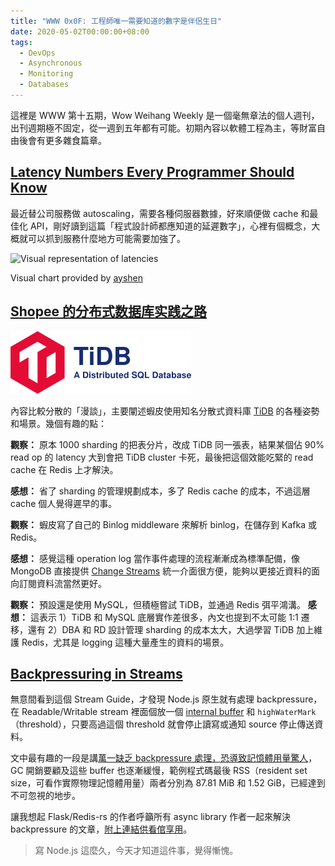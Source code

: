 ```yaml
---
title: "WWW 0x0F: 工程師唯一需要知道的數字是伴侶生日"
date: 2020-05-02T00:00:00+08:00
tags:
  - DevOps
  - Asynchronous
  - Monitoring
  - Databases
---
```


這裡是 WWW 第十五期，Wow Weihang Weekly 是一個毫無章法的個人週刊，出刊週期極不固定，從一週到五年都有可能。初期內容以軟體工程為主，等財富自由後會有更多雜食篇章。

## [Latency Numbers Every Programmer Should Know](https://gist.github.com/jboner/2841832)

最近替公司服務做 autoscaling，需要各種伺服器數據，好來順便做 cache 和最佳化 API，剛好讀到這篇「程式設計師都應知道的延遲數字」，心裡有個概念，大概就可以抓到服務什麼地方可能需要加強了。

![Visual representation of latencies](http://i.imgur.com/k0t1e.png)

Visual chart provided by [ayshen](https://gist.github.com/ayshen)

## [Shopee 的分布式数据库实践之路](https://zhuanlan.zhihu.com/p/101609527)

![](https://raw.githubusercontent.com/pingcap/tidb/master/docs/logo_with_text.png)

內容比較分散的「漫談」，主要闡述蝦皮使用知名分散式資料庫 [TiDB](https://github.com/pingcap/tidb) 的各種姿勢和場景。幾個有趣的點：

**觀察：** 原本 1000 sharding 的把表分片，改成 TiDB 同一張表，結果某個佔 90% read op 的 latency 大到會把 TiDB cluster 卡死，最後把這個效能吃緊的 read cache 在 Redis 上才解決。

**感想：** 省了 sharding 的管理規劃成本，多了 Redis cache 的成本，不過這層 cache 個人覺得遲早的事。

**觀察：** 蝦皮寫了自己的 Binlog middleware 來解析 binlog，在儲存到 Kafka 或 Redis。

**感想：** 感覺這種 operation log 當作事件處理的流程漸漸成為標準配備，像 MongoDB 直接提供 [Change Streams](https://docs.mongodb.com/manual/changeStreams/) 統一介面很方便，能夠以更接近資料的面向訂閱資料流當然更好。

**觀察：** 預設還是使用 MySQL，但積極嘗試 TiDB，並通過 Redis 弭平鴻溝。
**感想：** 這表示 1）TiDB 和 MySQL 底層實作差很多，內文也提到不太可能 1:1 遷移，還有 2）DBA 和 RD 設計管理 sharding 的成本太大，大過學習 TiDB 加上維護 Redis，尤其是 logging 這種大量產生的資料的場景。

## [Backpressuring in Streams](https://nodejs.org/en/docs/guides/backpressuring-in-streams/)

無意間看到這個 Stream Guide，才發現 Node.js 原生就有處理 backpressure，在 Readable/Writable stream 裡面個放一個 [internal buffer](https://nodejs.org/api/stream.html#stream_buffering) 和 `highWaterMark`（threshold），只要高過這個 threshold 就會停止讀寫或通知 source 停止傳送資料。

文中最有趣的一段是講[萬一缺乏 backpressure 處理，恐導致記憶體用量驚人](https://nodejs.org/en/docs/guides/backpressuring-in-streams/#excess-drag-on-garbage-collection)， GC 開銷要顧及這些 buffer 也逐漸緩慢，範例程式碼最後 RSS（resident set size，可看作實際物理記憶體用量）兩者分別為 87.81 MiB 和 1.52 GiB，已經達到不可忽視的地步。

讓我想起 Flask/Redis-rs 的作者呼籲所有 async library 作者一起來解決 backpressure 的文章，[附上連結供看倌享用](https://weihanglo.tw/posts/2020/www-0x04/#im-not-feeling-the-async-pressurehttpslucumrpocooorg202011async-pressure)。

> 寫 Node.js 這麼久，今天才知道這件事，覺得慚愧。

